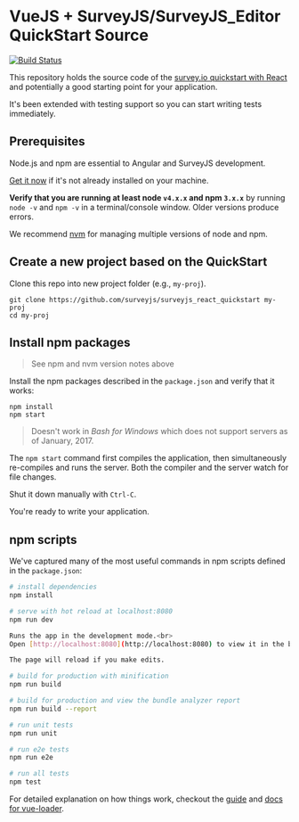# VueJS + SurveyJS/SurveyJS_Editor QuickStart Source
[![Build Status][travis-badge]][travis-badge-url]

This repository holds the source code of the [survey.io quickstart with React](https://surveyjs.io/) 
and potentially a good starting point for your application.

It's been extended with testing support so you can start writing tests immediately.

## Prerequisites

Node.js and npm are essential to Angular and SurveyJS development. 
    
<a href="https://docs.npmjs.com/getting-started/installing-node" target="_blank" title="Installing Node.js and updating npm">
Get it now</a> if it's not already installed on your machine.
 
**Verify that you are running at least node `v4.x.x` and npm `3.x.x`**
by running `node -v` and `npm -v` in a terminal/console window.
Older versions produce errors.

We recommend [nvm](https://github.com/creationix/nvm) for managing multiple versions of node and npm.

## Create a new project based on the QuickStart

Clone this repo into new project folder (e.g., `my-proj`).
```shell
git clone https://github.com/surveyjs/surveyjs_react_quickstart my-proj
cd my-proj
```

## Install npm packages

> See npm and nvm version notes above

Install the npm packages described in the `package.json` and verify that it works:

```shell
npm install
npm start
```

>Doesn't work in _Bash for Windows_ which does not support servers as of January, 2017.

The `npm start` command first compiles the application, 
then simultaneously re-compiles and runs the server.
Both the compiler and the server watch for file changes.

Shut it down manually with `Ctrl-C`.

You're ready to write your application.

## npm scripts

We've captured many of the most useful commands in npm scripts defined in the `package.json`:

``` bash
# install dependencies
npm install

# serve with hot reload at localhost:8080
npm run dev

Runs the app in the development mode.<br>
Open [http://localhost:8080](http://localhost:8080) to view it in the browser.

The page will reload if you make edits.

# build for production with minification
npm run build

# build for production and view the bundle analyzer report
npm run build --report

# run unit tests
npm run unit

# run e2e tests
npm run e2e

# run all tests
npm test
```

For detailed explanation on how things work, checkout the [guide](http://vuejs-templates.github.io/webpack/) and [docs for vue-loader](http://vuejs.github.io/vue-loader).

[travis-badge]: https://travis-ci.org/sueveyjs/surveyjs_vue_quickstart.svg?branch=master
[travis-badge-url]: https://travis-ci.org/sueveyjs/surveyjs_vue_quickstart
